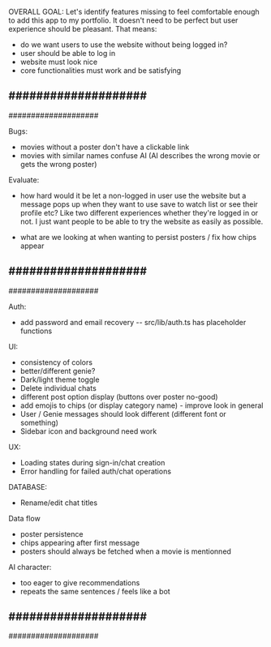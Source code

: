 OVERALL GOAL:
Let's identify features missing to feel comfortable enough to add this app to my portfolio.
It doesn't need to be perfect but user experience should be pleasant.
That means:
- do we want users to use the website without being logged in?
- user should be able to log in
- website must look nice
- core functionalities must work and be satisfying

####################
--------------------
####################

Bugs:
- movies without a poster don't have a clickable link
- movies with similar names confuse AI (AI describes the wrong movie or gets the wrong poster)

Evaluate:
- how hard would it be let a non-logged in user use the website but a message pops up when they want to use save to watch list or see their profile etc? Like two different experiences whether they're logged in or not. 
I just want people to be able to try the website as easily as possible.

- what are we looking at when wanting to persist posters / fix how chips appear

####################
--------------------
####################

Auth:
- add password and email recovery --  src/lib/auth.ts has placeholder functions 

UI:
- consistency of colors 
- better/different genie?
- Dark/light theme toggle
- Delete individual chats
- different post option display (buttons over poster no-good)
- add emojis to chips (or display category name) - improve look in general
- User / Genie messages should look different (different font or something)
- Sidebar icon and background need work

UX:
- Loading states during sign-in/chat creation
- Error handling for failed auth/chat operations

DATABASE:
- Rename/edit chat titles

Data flow
- poster persistence
- chips appearing after first message
- posters should always be fetched when a movie is mentionned

AI character:
- too eager to give recommendations
- repeats the same sentences / feels like a bot

####################
--------------------
####################